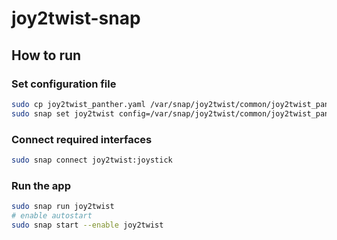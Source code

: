 # joy2twist-snap

## How to run

### Set configuration file

```bash
sudo cp joy2twist_panther.yaml /var/snap/joy2twist/common/joy2twist_panther.yaml
sudo snap set joy2twist config=/var/snap/joy2twist/common/joy2twist_panther.yaml
```

### Connect required interfaces
```bash
sudo snap connect joy2twist:joystick
```

### Run the app

```bash
sudo snap run joy2twist
# enable autostart
sudo snap start --enable joy2twist
```
